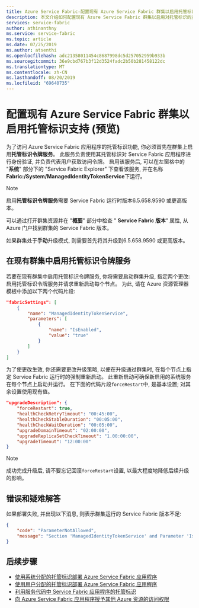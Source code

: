 ```yaml
---
title: Azure Service Fabric-配置现有 Azure Service Fabric 群集以启用托管标识支持 |Microsoft Docs
description: 本文介绍如何配置现有 Azure Service Fabric 群集以启用对托管标识的支持
services: service-fabric
author: athinanthny
ms.service: service-fabric
ms.topic: article
ms.date: 07/25/2019
ms.author: atsenthi
ms.openlocfilehash: adc21358011454c8687998dc5d257052959b933b
ms.sourcegitcommit: 36e9cbd767b3f12d3524fadc2b50b281458122dc
ms.translationtype: MT
ms.contentlocale: zh-CN
ms.lasthandoff: 08/20/2019
ms.locfileid: "69640735"
---
```

# <a name="configure-an-existing-azure-service-fabric-cluster-to-enable-managed-identity-support-preview"></a>配置现有 Azure Service Fabric 群集以启用托管标识支持 (预览)
为了访问 Azure Service Fabric 应用程序的托管标识功能, 你必须首先在群集上启用**托管标识令牌服务**。 此服务负责使用其托管标识对 Service Fabric 应用程序进行身份验证, 并负责代表用户获取访问令牌。 启用该服务后, 可以在左窗格中的 "**系统**" 部分下的 "Service Fabric Explorer" 下查看该服务, 并在名称**Fabric:/System/ManagedIdentityTokenService**下运行。

> [!NOTE]
> 启用**托管标识令牌服务**需要 Service Fabric 运行时版本6.5.658.9590 或更高版本。  
> 
> 可以通过打开群集资源并在 "**概要**" 部分中检查 " **Service Fabric 版本**" 属性, 从 Azure 门户找到群集的 Service Fabric 版本。
> 
> 如果群集处于**手动**升级模式, 则需要首先将其升级到6.5.658.9590 或更高版本。


## <a name="enable-the-managed-identity-token-service-in-an-existing-cluster"></a>在现有群集中启用托管标识令牌服务
若要在现有群集中启用托管标识令牌服务, 你将需要启动群集升级, 指定两个更改: 启用托管标识令牌服务并请求重新启动每个节点。 为此, 请在 Azure 资源管理器模板中添加以下两个代码片段:

```json
"fabricSettings": [
    {
        "name": "ManagedIdentityTokenService",
        "parameters": [
            {
                "name": "IsEnabled",
                "value": "true"
            }
        ]
    }
]
```

为了使更改生效, 你还需要更改升级策略, 以便在升级通过群集时, 在每个节点上指定 Service Fabric 运行时的强制重新启动。 此重新启动可确保新启用的系统服务在每个节点上启动并运行。 在下面的代码片段`forceRestart`中, 是基本设置; 对其余设置使用现有值。  

```json
"upgradeDescription": {
    "forceRestart": true,
    "healthCheckRetryTimeout": "00:45:00",
    "healthCheckStableDuration": "00:05:00",
    "healthCheckWaitDuration": "00:05:00",
    "upgradeDomainTimeout": "02:00:00",
    "upgradeReplicaSetCheckTimeout": "1.00:00:00",
    "upgradeTimeout": "12:00:00"
}
```

> [!NOTE]
> 成功完成升级后, 请不要忘记回滚`forceRestart`设置, 以最大程度地降低后续升级的影响。 

## <a name="errors-and-troubleshooting"></a>错误和疑难解答

如果部署失败, 并出现以下消息, 则表示群集运行的 Service Fabric 版本不足:

```json
{
    "code": "ParameterNotAllowed",
    "message": "Section 'ManagedIdentityTokenService' and Parameter 'IsEnabled' is not allowed."
}
```

## <a name="next-steps"></a>后续步骤
* [使用系统分配的托管标识部署 Azure Service Fabric 应用程序](./how-to-deploy-service-fabric-application-system-assigned-managed-identity.md)
* [使用用户分配的托管标识部署 Azure Service Fabric 应用程序](./how-to-deploy-service-fabric-application-user-assigned-managed-identity.md)
* [利用服务代码中 Service Fabric 应用程序的托管标识](./how-to-managed-identity-service-fabric-app-code.md)
* [向 Azure Service Fabric 应用程序授予其他 Azure 资源的访问权限](./how-to-grant-access-other-resources.md)